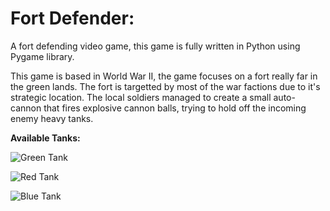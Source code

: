 # **Fort Defender**: 

A fort defending video game, this game is fully written in Python using Pygame library.

This game is based in World War II, the game focuses on a fort really far in the green lands. The fort is targetted by most of the war factions due to it's strategic location. The local soldiers managed to create a small auto-cannon that fires explosive cannon balls, trying to hold off the incoming enemy heavy tanks.


**Available Tanks:**

![Green Tank](https://github.com/Carbon32/fort-kruz/blob/main/assets/Tank/Move/0.png?raw=true)

![Red Tank](https://github.com/Carbon32/fort-kruz/blob/main/assets/Heavy/Move/0.png?raw=true)

![Blue Tank](https://github.com/Carbon32/fort-kruz/blob/main/assets/Super/Move/0.png?raw=true)
